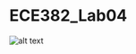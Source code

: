 ECE382_Lab04
============

![alt text](http://m.keygames.com/wp-content/uploads/2013/06/Pong-mobile-tablet-game.png)
